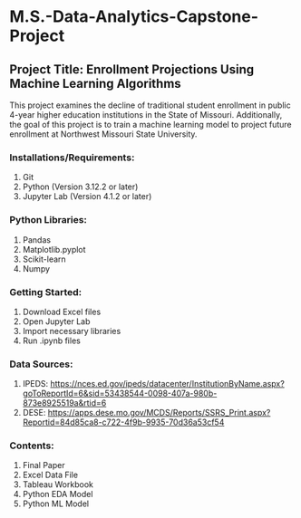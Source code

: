 # M.S.-Data-Analytics-Capstone-Project

## Project Title: Enrollment Projections Using Machine Learning Algorithms

This project examines the decline of traditional student enrollment in public 4-year higher education 
institutions in the State of Missouri.  Additionally, the goal of this project is to train a machine learning 
model to project future enrollment at Northwest Missouri State University.

### Installations/Requirements:
1. Git
2. Python (Version 3.12.2 or later)
3. Jupyter Lab (Version 4.1.2 or later)

### Python Libraries:
1. Pandas
2. Matplotlib.pyplot
3. Scikit-learn
4. Numpy

### Getting Started:
1. Download Excel files
2. Open Jupyter Lab
3. Import necessary libraries
4. Run .ipynb files 


### Data Sources:
1. IPEDS: https://nces.ed.gov/ipeds/datacenter/InstitutionByName.aspx?goToReportId=6&sid=53438544-0098-407a-980b-873e8925519a&rtid=6
2. DESE: https://apps.dese.mo.gov/MCDS/Reports/SSRS_Print.aspx?Reportid=84d85ca8-c722-4f9b-9935-70d36a53cf54 

### Contents: 
1. Final Paper
2. Excel Data File
3. Tableau Workbook
4. Python EDA Model
5. Python ML Model
